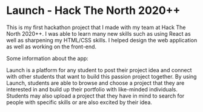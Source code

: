 # Launch - Hack The North 2020++

This is my first hackathon project that I made with my team at Hack The North 2020++. I was able to learn many new skills such as using React as well as sharpening my HTML/CSS skills. I helped design the web application as well as working on the front-end. 

Some information about the app: 

Launch is a platform for any student to post their project idea and connect with other students that want to build this passion project together. By using Launch, students are able to browse and choose a project that they are interested in and build up their portfolio with like-minded individuals. Students may also upload a project that they have in mind to search for people with specific skills or are also excited by their idea.

